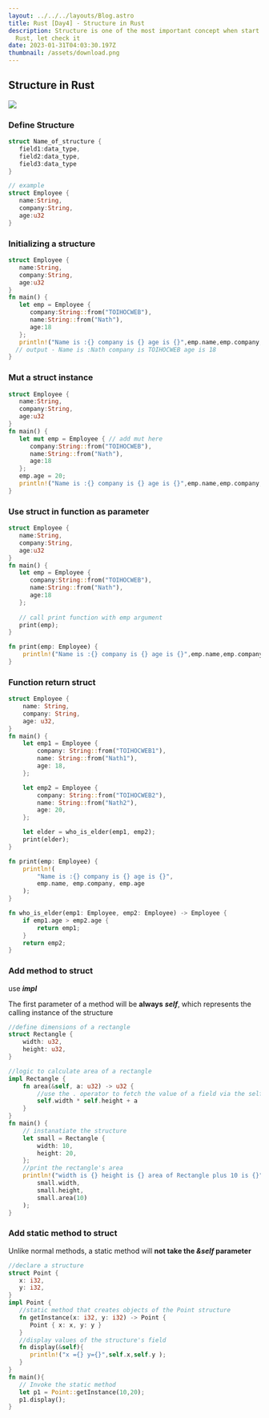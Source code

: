 ```yaml
---
layout: ../../../layouts/Blog.astro
title: Rust [Day4] - Structure in Rust
description: Structure is one of the most important concept when start learning
  Rust, let check it
date: 2023-01-31T04:03:30.197Z
thumbnail: /assets/download.png
---
```

## Structure in Rust

![](/assets/download.png)

### Define Structure

```rust
struct Name_of_structure {
   field1:data_type,
   field2:data_type,
   field3:data_type
}

// example
struct Employee {
   name:String,
   company:String,
   age:u32
}
```

### Initializing a structure

```rust
struct Employee {
   name:String,
   company:String,
   age:u32
}
fn main() {
   let emp = Employee {
      company:String::from("TOIHOCWEB"),
      name:String::from("Nath"),
      age:18
   };
   println!("Name is :{} company is {} age is {}",emp.name,emp.company,emp.age);
  // output - Name is :Nath company is TOIHOCWEB age is 18
}
```

### Mut a struct instance

```rust
struct Employee {
   name:String,
   company:String,
   age:u32
}
fn main() {
   let mut emp = Employee { // add mut here
      company:String::from("TOIHOCWEB"),
      name:String::from("Nath"),
      age:18
   };
   emp.age = 20;
   println!("Name is :{} company is {} age is {}",emp.name,emp.company,emp.age);
}
```

### Use struct in function as parameter

```rust
struct Employee {
   name:String,
   company:String,
   age:u32
}
fn main() {
   let emp = Employee {
      company:String::from("TOIHOCWEB"),
      name:String::from("Nath"),
      age:18
   };
   
   // call print function with emp argument
   print(emp);
}

fn print(emp: Employee) { 
    println!("Name is :{} company is {} age is {}",emp.name,emp.company,emp.age);
} 
```

### Function return struct

```rust
struct Employee {
    name: String,
    company: String,
    age: u32,
}
fn main() {
    let emp1 = Employee {
        company: String::from("TOIHOCWEB1"),
        name: String::from("Nath1"),
        age: 18,
    };

    let emp2 = Employee {
        company: String::from("TOIHOCWEB2"),
        name: String::from("Nath2"),
        age: 20,
    };

    let elder = who_is_elder(emp1, emp2);
    print(elder);
}

fn print(emp: Employee) {
    println!(
        "Name is :{} company is {} age is {}",
        emp.name, emp.company, emp.age
    );
}

fn who_is_elder(emp1: Employee, emp2: Employee) -> Employee {
    if emp1.age > emp2.age {
        return emp1;
    }
    return emp2;
}

```

### Add method to struct

use ***impl***

The first parameter of a method will be **always** ***self***, which represents the calling instance of the structure

```rust
//define dimensions of a rectangle
struct Rectangle {
    width: u32,
    height: u32,
}

//logic to calculate area of a rectangle
impl Rectangle {
    fn area(&self, a: u32) -> u32 {
        //use the . operator to fetch the value of a field via the self keyword
        self.width * self.height + a
    }
}
fn main() {
    // instanatiate the structure
    let small = Rectangle {
        width: 10,
        height: 20,
    };
    //print the rectangle's area
    println!("width is {} height is {} area of Rectangle plus 10 is {}",
        small.width,
        small.height,
        small.area(10)
    );
}

```

### Add static method to struct

Unlike normal methods, a static method will **not take the *&self* parameter**

```rust
//declare a structure
struct Point {
   x: i32,
   y: i32,
}
impl Point {
   //static method that creates objects of the Point structure
   fn getInstance(x: i32, y: i32) -> Point {
      Point { x: x, y: y }
   }
   //display values of the structure's field
   fn display(&self){
      println!("x ={} y={}",self.x,self.y );
   }
}
fn main(){
   // Invoke the static method
   let p1 = Point::getInstance(10,20);
   p1.display();
}
```